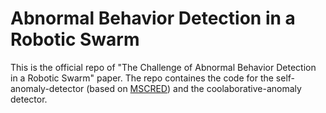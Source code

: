 # Abnormal Behavior Detection in a Robotic Swarm
This is the official repo of "The Challenge of Abnormal Behavior Detection in a Robotic Swarm" paper. 
The repo containes the code for the self-anomaly-detector (based on [MSCRED](https://github.com/7fantasysz/MSCRED)) and the coolaborative-anomaly detector.
